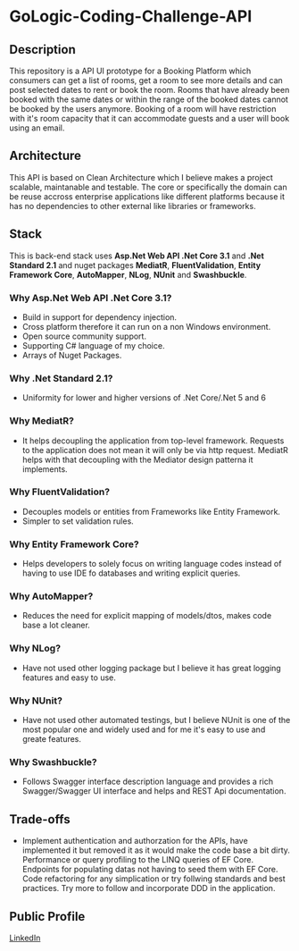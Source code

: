 # GoLogic-Coding-Challenge-API
## Description
This repository is a API UI prototype for a Booking Platform which consumers can get a list of rooms, get a room to see more details and can post selected dates to rent or book the room. Rooms that have already been booked with the same dates or within the range of the booked dates cannot be booked by the users anymore. Booking of a room will have restriction with it's room capacity that it can accommodate guests and a user will book using an email.

## Architecture
This API is based on Clean Architecture which I believe makes a project scalable, maintanable and testable. The core or specifically the domain can be reuse accross enterprise applications like different platforms because it has no dependencies to other external like libraries or frameworks.

## Stack
This is back-end stack uses **Asp.Net Web API .Net Core 3.1** and **.Net Standard 2.1** and nuget packages **MediatR**, **FluentValidation**, **Entity Framework Core**, **AutoMapper**, **NLog**, **NUnit** and **Swashbuckle**.
### Why Asp.Net Web API .Net Core 3.1?
- Build in support for dependency injection.
- Cross platform therefore it can run on a non Windows environment.
- Open source community support.
- Supporting C# language of my choice.
- Arrays of Nuget Packages.
### Why .Net Standard 2.1?
- Uniformity for lower and higher versions of .Net Core/.Net 5 and 6
### Why MediatR?
- It helps decoupling the application from top-level framework. Requests to the application does not mean it will only be via http request. MediatR helps with that decoupling with the Mediator design patterna it implements.
### Why FluentValidation?
- Decouples models or entities from Frameworks like Entity Framework.
- Simpler to set validation rules.
### Why Entity Framework Core?
- Helps developers to solely focus on writing language codes instead of having to use IDE fo databases and writing explicit queries.
### Why AutoMapper?
- Reduces the need for explicit  mapping of models/dtos, makes code base a lot cleaner.
### Why NLog?
- Have not used other logging package but I believe it has great logging features and easy to use.
### Why NUnit?
- Have not used other automated testings, but I believe NUnit is one of the most popular one and widely used and for me it's easy to use and greate features.
### Why Swashbuckle?
- Follows Swagger interface description language and provides a rich Swagger/Swagger UI interface and helps and REST Api documentation.
## Trade-offs
- Implement authentication and authorzation for the APIs, have implemented it but removed it as it would make the code base a bit dirty. Performance or query profiling to the LINQ queries of EF Core. Endpoints for populating datas not having to seed them with EF Core. Code refactoring for any simplication or try follwing standards and best practices. Try more to follow and incorporate DDD in the application.
## Public Profile
[LinkedIn](http://https://www.linkedin.com/in/peter-john-r-hugo-050078101/ "LinkedIn")
